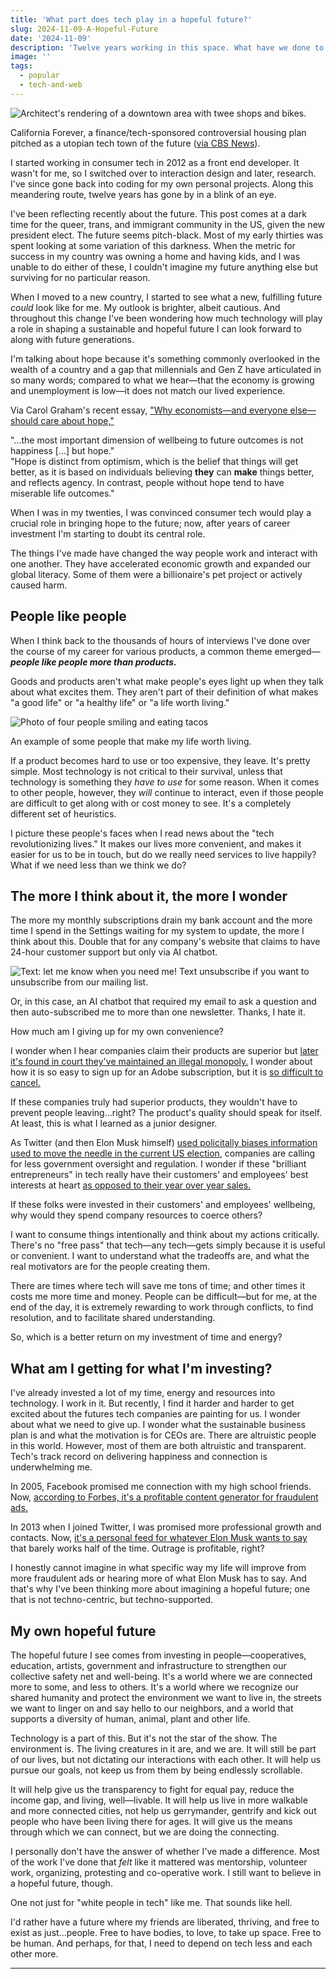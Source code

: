```yaml
---
title: 'What part does tech play in a hopeful future?'
slug: 2024-11-09-A-Hopeful-Future
date: '2024-11-09'
description: 'Twelve years working in this space. What have we done to change the world?'
image: ''
tags:
  - popular
  - tech-and-web
---
```


![Architect's rendering of a downtown area with twee shops and bikes.](./hopeful-future.png)

<div class="caption">California Forever, a finance/tech-sponsored controversial housing plan pitched as a utopian tech town of the future (<a href="https://www.cbsnews.com/news/california-forever-tech-billionaires-planning-a-new-city-in-rural-solano-county/" target="_blank">via CBS News</a>).</div>

I started working in consumer tech in 2012 as a front end developer. It wasn't for me, so I switched over to interaction design and later, research. I've since gone back into coding for my own personal projects. Along this meandering route, twelve years has gone by in a blink of an eye.

I've been reflecting recently about the future. This post comes at a dark time for the queer, trans, and immigrant community in the US, given the new president elect. The future seems pitch-black. Most of my early thirties was spent looking at some variation of this darkness. When the metric for success in my country was owning a home and having kids, and I was unable to do either of these, I couldn't imagine my future anything else but surviving for no particular reason.

When I moved to a new country, I started to see what a new, fulfilling future _could_ look like for me. My outlook is brighter, albeit cautious. And throughout this change I've been wondering how much technology will play a role in shaping a sustainable and hopeful future I can look forward to along with future generations.

I'm talking about hope because it's something commonly overlooked in the wealth of a country and a gap that millennials and Gen Z have articulated in so many words; compared to what we hear—that the economy is growing and unemployment is low—it does not match our lived experience.

Via Carol Graham's recent essay, ["Why economists—and everyone else—should care about hope,"](https://press.princeton.edu/ideas/why-economists-and-everyone-else-should-care-about-hope?)

<div class="quote">"...the most important dimension of wellbeing to future outcomes is not happiness [...] but hope."</div>

  

<div class="quote">"Hope is distinct from optimism, which is the belief that things will get better, as it is based on individuals believing <strong>they</strong> can <strong>make</strong> things better, and reflects agency. In contrast, people without hope tend to have miserable life outcomes."</div>

When I was in my twenties, I was convinced consumer tech would play a crucial role in bringing hope to the future; now, after years of career investment I'm starting to doubt its central role.

The things I've made have changed the way people work and interact with one another. They have accelerated economic growth and expanded our global literacy. Some of them were a billionaire's pet project or actively caused harm.

## People like people

When I think back to the thousands of hours of interviews I've done over the course of my career for various products, a common theme emerged—**_people like people more than products._**

Goods and products aren't what make people's eyes light up when they talk about what excites them. They aren't part of their definition of what makes "a good life" or "a healthy life" or "a life worth living."

![Photo of four people smiling and eating tacos](./hopeful-future-people.png)

<div class="caption">An example of some people that make my life worth living.</div>

If a product becomes hard to use or too expensive, they leave. It's pretty simple. Most technology is not critical to their survival, unless that technology is something they _have to use_ for some reason. When it comes to other people, however, they _will_ continue to interact, even if those people are difficult to get along with or cost money to see. It's a completely different set of heuristics.

I picture these people's faces when I read news about the "tech revolutionizing lives." It makes our lives more convenient, and makes it easier for us to be in touch, but do we really need services to live happily? What if we need less than we think we do?

## The more I think about it, the more I wonder

The more my monthly subscriptions drain my bank account and the more time I spend in the Settings waiting for my system to update, the more I think about this. Double that for any company's website that claims to have 24-hour customer support but only via AI chatbot.

![Text: let me know when you need me! Text unsubscribe if you want to unsubscribe from our mailing list.](./hopeful-future-bot.png)

<div class="caption">Or, in this case, an AI chatbot that required my email to ask a question and then auto-subscribed me to more than one newsletter. Thanks, I hate it.</div>

How much am I giving up for my own convenience?

I wonder when I hear companies claim their products are superior but [later it's found in court they've maintained an illegal monopoly.](https://edition.cnn.com/2024/08/05/business/google-loses-antitrust-lawsuit-doj/index.html) I wonder about how it is so easy to sign up for an Adobe subscription, but it is [so difficult to cancel.](https://www.deceptive.design/types/hard-to-cancel)

If these companies truly had superior products, they wouldn't have to prevent people leaving...right? The product's quality should speak for itself. At least, this is what I learned as a junior designer.

As Twitter (and then Elon Musk himself) [used policitally biases information used to move the needle in the current US election](https://www.theverge.com/2024/10/31/24284607/hey-where-are-all-the-angry-congressional-hearings-about-x-being-politically-biased), companies are calling for less government oversight and regulation. I wonder if these "brilliant entrepreneurs" in tech really have their customers' and employees' best interests at heart [as opposed to their year over year sales.](https://www.aboutamazon.com/news/company-news/ceo-andy-jassy-latest-update-on-amazon-return-to-office-manager-team-ratio)

If these folks were invested in their customers' and employees' wellbeing, why would they spend company resources to coerce others?

I want to consume things intentionally and think about my actions critically. There's no "free pass" that tech—any tech—gets simply because it is useful or convenient. I want to understand what the tradeoffs are, and what the real motivators are for the people creating them.

There are times where tech will save me tons of time; and other times it costs me more time and money. People can be difficult—but for me, at the end of the day, it is extremely rewarding to work through conflicts, to find resolution, and to facilitate shared understanding.

So, which is a better return on my investment of time and energy?

## What am I getting for what I'm investing?

I've already invested a lot of my time, energy and resources into technology. I work in it. But recently, I find it harder and harder to get excited about the futures tech companies are painting for us. I wonder about what we need to give up. I wonder what the sustainable business plan is and what the motivation is for CEOs are. There are altruistic people in this world. However, most of them are both altruistic and transparent. Tech's track record on delivering happiness and connection is underwhelming me.

In 2005, Facebook promised me connection with my high school friends. Now, [according to Forbes, it's a profitable content generator for fraudulent ads.](https://www.forbes.com/sites/emilybaker-white/2024/10/31/facebook-ads-election-misinformation/)

In 2013 when I joined Twitter, I was promised more professional growth and contacts. Now, [it's a personal feed for whatever Elon Musk wants to say](https://www.theverge.com/2023/2/14/23600358/elon-musk-tweets-algorithm-changes-twitter) that barely works half of the time. Outrage is profitable, right?

I honestly cannot imagine in what specific way my life will improve from more fraudulent ads or hearing more of what Elon Musk has to say. And that's why I've been thinking more about imagining a hopeful future; one that is not techno-centric, but techno-supported.

## My own hopeful future

The hopeful future I see comes from investing in people—cooperatives, education, artists, government and infrastructure to strengthen our collective safety net and well-being. It's a world where we are connected more to some, and less to others. It's a world where we recognize our shared humanity and protect the environment we want to live in, the streets we want to linger on and say hello to our neighbors, and a world that supports a diversity of human, animal, plant and other life.

Technology is a part of this. But it's not the star of the show. The environment is. The living creatures in it are, and we are. It will still be part of our lives, but not dictating our interactions with each other. It will help us pursue our goals, not keep us from them by being endlessly scrollable.

It will help give us the transparency to fight for equal pay, reduce the income gap, and living, well—livable. It will help us live in more walkable and more connected cities, not help us gerrymander, gentrify and kick out people who have been living there for ages. It will give us the means through which we can connect, but we are doing the connecting.

I personally don't have the answer of whether I've made a difference. Most of the work I've done that _felt_ like it mattered was mentorship, volunteer work, organizing, protesting and co-operative work. I still want to believe in a hopeful future, though.

One not just for "white people in tech" like me. That sounds like hell.

I'd rather have a future where my friends are liberated, thriving, and free to exist as just...people. Free to have bodies, to love, to take up space. Free to be human. And perhaps, for that, I need to depend on tech less and each other more.

* * *
